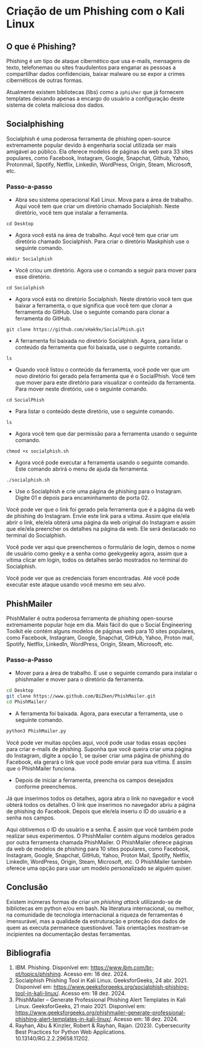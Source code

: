 # Criação de um Phishing com o Kali Linux

## O que é Phishing?
Phishing é um tipo de ataque cibernético que usa e-mails, mensagens de texto, telefonemas ou sites fraudulentos para enganar as pessoas a compartilhar dados confidenciais, baixar malware ou se expor a crimes cibernéticos de outras formas.

Atualmente existem bibliotecas (libs) como a `zphisher` que já fornecem templates deixando apenas a encargo do usuário a configuração deste sistema de coleta maliciosa dos dados.

## Socialphishing
Socialphish é uma poderosa ferramenta de phishing open-source extremamente popular devido à engenharia social utilizada ser mais amigável ao público. Ela oferece modelos de páginas da web para 33 sites populares, como Facebook, Instagram, Google, Snapchat, Github, Yahoo, Protonmail, Spotify, Netflix, Linkedin, WordPress, Origin, Steam, Microsoft, etc.

### Passo-a-passo

- Abra seu sistema operacional Kali Linux. Mova para a área de trabalho. Aqui você tem que criar um diretório chamado Socialphish. Neste diretório, você tem que instalar a ferramenta.

`cd Desktop`

- Agora você está na área de trabalho. Aqui você tem que criar um diretório chamado Socialphish. Para criar o diretório Maskphish use o seguinte comando.

`mkdir Socialphish`

- Você criou um diretório. Agora use o comando a seguir para mover para esse diretório.

`cd Socialphish`

- Agora você está no diretório Socialphish. Neste diretório você tem que baixar a ferramenta, o que significa que você tem que clonar a ferramenta do GitHub. Use o seguinte comando para clonar a ferramenta do GitHub.

`git clone https://github.com/xHak9x/SocialPhish.git`

- A ferramenta foi baixada no diretório Socialphish. Agora, para listar o conteúdo da ferramenta que foi baixada, use o seguinte comando.

`ls`

- Quando você listou o conteúdo da ferramenta, você pode ver que um novo diretório foi gerado pela ferramenta que é o SocialPhish. Você tem que mover para este diretório para visualizar o conteúdo da ferramenta. Para mover neste diretório, use o seguinte comando.

`cd SocialPhish`

- Para listar o conteúdo deste diretório, use o seguinte comando.

`ls`

- Agora você tem que dar permissão para a ferramenta usando o seguinte comando.

`chmod +x socialphish.sh`

- Agora você pode executar a ferramenta usando o seguinte comando. Este comando abrirá o menu de ajuda da ferramenta.

`./socialphish.sh`

- Use o Socialphish e crie uma página de phishing para o Instagram. Digite 01 e depois para encaminhamento de porta 02.

Você pode ver que o link foi gerado pela ferramenta que é a página da web de phishing do Instagram. Envie este link para a vítima. Assim que ele/ela abrir o link, ele/ela obterá uma página da web original do Instagram e assim que ele/ela preencher os detalhes na página da web. Ele será destacado no terminal do Socialphish.

Você pode ver aqui que preenchemos o formulário de login, demos o nome de usuário como geeky e a senha como geekygeeky agora, assim que a vítima clicar em login, todos os detalhes serão mostrados no terminal do Socialphish.

Você pode ver que as credenciais foram encontradas. Até você pode executar este ataque usando você mesmo em seu alvo.

## PhishMailer
PhishMailer é outra poderosa ferramenta de phishing open-sourse extremamente popular hoje em dia. Mais fácil do que o Social Engineering Toolkit ele contém alguns modelos de páginas web para 10 sites populares, como Facebook, Instagram, Google, Snapchat, GitHub, Yahoo, Proton mail, Spotify, Netflix, LinkedIn, WordPress, Origin, Steam, Microsoft, etc.

### Passo-a-Passo
- Mover para a área de trabalho. E use o seguinte comando para instalar o phishmailer e mover para o diretório da ferramenta.

```bash
cd Desktop
git clone https://www.github.com/BiZken/PhishMailer.git
cd PhishMailer/
```

- A ferramenta foi baixada. Agora, para executar a ferramenta, use o seguinte comando.

```bash
python3 PhishMailer.py
```
Você pode ver muitas opções aqui, você pode usar todas essas opções para criar e-mails de phishing. Suponha que você queira criar uma página do Instagram, digite a opção 1, se quiser criar uma página de phishing do Facebook, ela gerará o link que você pode enviar para sua vítima. É assim que o PhishMailer funciona.

- Depois de iniciar a ferramenta, preencha os campos desejados conforme preenchemos.

Já que inserimos todos os detalhes, agora abra o link no navegador e você obterá todos os detalhes. O link que inserimos no navegador abriu a página de phishing do Facebook. Depois que ele/ela inseriu o ID do usuário e a senha nos campos.

Aqui obtivemos o ID do usuário e a senha. É assim que você também pode realizar seus experimentos. O PhishMailer contém alguns modelos gerados por outra ferramenta chamada PhishMailer. O PhishMailer oferece páginas da web de modelos de phishing para 10 sites populares, como Facebook, Instagram, Google, Snapchat, GitHub, Yahoo, Proton Mail, Spotify, Netflix, LinkedIn, WordPress, Origin, Steam, Microsoft, etc. O PhishMailer também oferece uma opção para usar um modelo personalizado se alguém quiser.

## Conclusão

Existem inúmeras formas de criar um *phishing attack* utilizando-se de bibliotecas em python e/ou em bash. Na literatura internacional, ou melhor, na comunidade de tecnologia internacional a riqueza de ferramentas é imensurável, mas a qualidade da estruturação e proteção dos dados de quem as executa permanece questionável. Tais orientações mostram-se incipientes na documentação destas ferramentas.

## Bibliografia
1. IBM. Phishing. Disponível em: <https://www.ibm.com/br-pt/topics/phishing>. Acesso em: 18 dez. 2024.
2. Socialphish Phishing Tool in Kali Linux. GeeksforGeeks, 24 abr. 2021. Disponível em: <https://www.geeksforgeeks.org/socialphish-phishing-tool-in-kali-linux/>. Acesso em: 18 dez. 2024.
3. PhishMailer – Generate Professional Phishing Alert Templates in Kali Linux. GeeksforGeeks, 21 maio 2021. Disponível em: <https://www.geeksforgeeks.org/phishmailer-generate-professional-phishing-alert-templates-in-kali-linux/>. Acesso em: 18 dez. 2024.
4. Rayhan, Abu & Kinzler, Robert & Rayhan, Rajan. (2023). Cybersecurity Best Practices for Python Web Applications. 10.13140/RG.2.2.29658.11202. 
